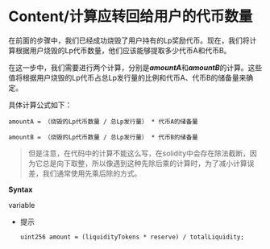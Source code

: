 # Content/计算应转回给用户的代币数量

在前面的步骤中，我们已经成功烧毁了用户持有的Lp奖励代币。现在，我们将计算根据用户烧毁的Lp代币数量，他们应该能够提取多少代币A和代币B。

在这一步中，我们需要进行两个计算，分别是***amountA***和***amountB***的计算。这些值将根据用户烧毁的Lp代币占总Lp发行量的比例和代币A、代币B的储备量来确定。

具体计算公式如下：

```solidity
amountA = （烧毁的Lp代币数量 / 总Lp发行量） * 代币A的储备量

amountB = （烧毁的Lp代币数量 / 总Lp发行量） * 代币B的储备量
```

> 但是注意，在代码中的计算不能这么写，在solidity中会存在除法截断，因为它总是向下取整，所以像遇到这种先除后乘的计算时，为了减小计算误差，我们通常使用先乘后除的方式。
> 

**Syntax**

variable

- 提示
    
    ```solidity
    uint256 amount = (liquidityTokens * reserve) / totalLiquidity;
    ```
    
